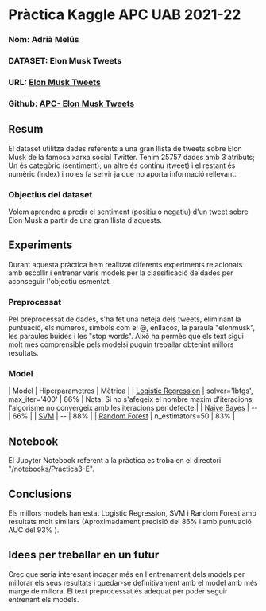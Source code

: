 # Pràctica Kaggle APC UAB 2021-22
### Nom: Adrià Melús
### DATASET: Elon Musk Tweets
### URL: [Elon Musk Tweets](https://www.kaggle.com/taruntiwarihp/elon-musk-tweets)
### Github: [APC- Elon Musk Tweets](https://github.com/Melus144/apc-elon-musk-tweets)
## Resum
El dataset utilitza dades referents a una gran llista de tweets sobre Elon Musk de la famosa xarxa social Twitter.
Tenim 25757 dades amb 3 atributs; Un és categòric (sentiment), un altre és contínu (tweet) i el restant és numèric (index) i no es fa servir ja que no aporta informació rellevant.
### Objectius del dataset
Volem aprendre a predir el sentiment (positiu o negatiu) d'un tweet sobre Elon Musk a partir de una gran llista d'aquests.
## Experiments
Durant aquesta pràctica hem realitzat diferents experiments relacionats amb escollir i entrenar varis models per la classificació de dades per aconseguir l'objectiu esmentat. 
### Preprocessat
Pel preprocessat de dades, s'ha fet una neteja dels tweets, eliminant la puntuació, els números, símbols com el @, enllaços, la paraula "elonmusk", les paraules buides i les "stop words".
Això ha permès que els text sigui molt més comprensible pels modelsi puguin treballar obtenint millors resultats.
### Model
| Model | Hiperparametres | Mètrica |
| [Logistic Regression](https://www.kaggle.com/prashant111/logistic-regression-classifier-tutorial) | solver='lbfgs', max_iter='400' | 86% | Nota: Si no s'afegeix el nombre maxim d'iteracions, l'algorisme no convergeix amb les iteracions per defecte.|
| [Naive Bayes](https://www.kaggle.com/prashant111/naive-bayes-classifier-in-python) | -- | 66% |
| [SVM](https://www.kaggle.com/prashant111/svm-classifier-tutorial) | -- | 88% |
| [Random Forest](https://www.kaggle.com/prashant111/random-forest-classifier-tutorial) | n_estimators=50 | 83% |
## Notebook
El Jupyter Notebook referent a la pràctica es troba en el directori "/notebooks/Practica3-E".
## Conclusions
Els millors models han estat Logistic Regression, SVM i Random Forest amb resultats molt similars (Aproximadament precisió del 86% i amb puntuació AUC del 93% ).
## Idees per treballar en un futur
Crec que seria interesant indagar més en l'entrenament dels models per millorar els seus resultats i quedar-se definitivament amb el model amb més marge de millora. El text preprocessat és adequat per poder seguir entrenant els models.
